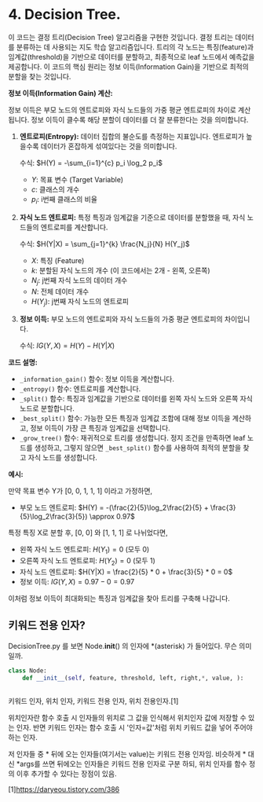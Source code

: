 # 4. Decision Tree.


이 코드는 결정 트리(Decision Tree) 알고리즘을 구현한 것입니다. 결정 트리는 데이터를 분류하는 데 사용되는 지도 학습 알고리즘입니다.  트리의 각 노드는 특징(feature)과 임계값(threshold)을 기반으로 데이터를 분할하고, 최종적으로 leaf 노드에서 예측값을 제공합니다. 이 코드의 핵심 원리는 정보 이득(Information Gain)을 기반으로 최적의 분할을 찾는 것입니다.

**정보 이득(Information Gain) 계산:**

정보 이득은 부모 노드의 엔트로피와 자식 노드들의 가중 평균 엔트로피의 차이로 계산됩니다.  정보 이득이 클수록 해당 분할이 데이터를 더 잘 분류한다는 것을 의미합니다.

1. **엔트로피(Entropy):**  데이터 집합의 불순도를 측정하는 지표입니다.  엔트로피가 높을수록 데이터가 혼잡하게 섞여있다는 것을 의미합니다.

   수식:
   $H(Y) = -\sum_{i=1}^{c} p_i \log_2 p_i$

   - $Y$: 목표 변수 (Target Variable)
   - $c$: 클래스의 개수
   - $p_i$: i번째 클래스의 비율

2. **자식 노드 엔트로피:** 특정 특징과 임계값을 기준으로 데이터를 분할했을 때, 자식 노드들의 엔트로피를 계산합니다.

   수식:
   $H(Y|X) = \sum_{j=1}^{k} \frac{N_j}{N} H(Y_j)$

   - $X$: 특징 (Feature)
   - $k$: 분할된 자식 노드의 개수 (이 코드에서는 2개 - 왼쪽, 오른쪽)
   - $N_j$: j번째 자식 노드의 데이터 개수
   - $N$: 전체 데이터 개수
   - $H(Y_j)$: j번째 자식 노드의 엔트로피

3. **정보 이득:** 부모 노드의 엔트로피와 자식 노드들의 가중 평균 엔트로피의 차이입니다.

   수식:
   $IG(Y, X) = H(Y) - H(Y|X)$

**코드 설명:**

- `_information_gain()` 함수: 정보 이득을 계산합니다.
- `_entropy()` 함수: 엔트로피를 계산합니다.
- `_split()` 함수: 특징과 임계값을 기반으로 데이터를 왼쪽 자식 노드와 오른쪽 자식 노드로 분할합니다.
- `_best_split()` 함수:  가능한 모든 특징과 임계값 조합에 대해 정보 이득을 계산하고, 정보 이득이 가장 큰 특징과 임계값을 선택합니다.
- `_grow_tree()` 함수: 재귀적으로 트리를 생성합니다. 정지 조건을 만족하면 leaf 노드를 생성하고, 그렇지 않으면 `_best_split()` 함수를 사용하여 최적의 분할을 찾고 자식 노드를 생성합니다.

**예시:**

만약 목표 변수 Y가 [0, 0, 1, 1, 1] 이라고 가정하면,

- 부모 노드 엔트로피:
$H(Y) = -(\frac{2}{5}\log_2\frac{2}{5} + \frac{3}{5}\log_2\frac{3}{5}) \approx 0.97$

특정 특징 X로 분할 후, [0, 0] 와 [1, 1, 1] 로 나뉘었다면,

- 왼쪽 자식 노드 엔트로피: $H(Y_1) = 0$ (모두 0)
- 오른쪽 자식 노드 엔트로피: $H(Y_2) = 0$ (모두 1)
- 자식 노드 엔트로피: $H(Y|X) = \frac{2}{5} * 0 + \frac{3}{5} * 0 = 0$
- 정보 이득: $IG(Y, X) = 0.97 - 0 = 0.97$

이처럼 정보 이득이 최대화되는 특징과 임계값을 찾아 트리를 구축해 나갑니다.


## 키워드 전용 인자?
DecisionTree.py 를 보면 Node.__init__() 의 인자에 *(asterisk) 가 들어있다. 무슨 의미일까.

```python
class Node:
    def __init__(self, feature, threshold, left, right,*, value, ):
   
```

키워드 인자, 위치 인자, 키워드 전용 인자, 위치 전용인자.[1]

위치인자란 함수 호출 시 인자들의 위치로 그 값을 인식해서 위치인자 값에 저장할 수 있는 인자.
반면 키워드 인자는 함수 호출 시 '인자=값'처럼 위치 키워드 값을 넣어 주어야 하는 인자.

저 인자들 중 * 뒤에 오는 인자들(여기서는 value)는 키워드 전용 인자임.
비슷하게 * 대신 *args를 쓰면 뒤에오는 인자들은 키워드 전용 인자로 구분 하되,
위치 인자를 함수 정의 이후 추가할 수 있다는 장점이 있음.
 

[1]https://daryeou.tistory.com/386